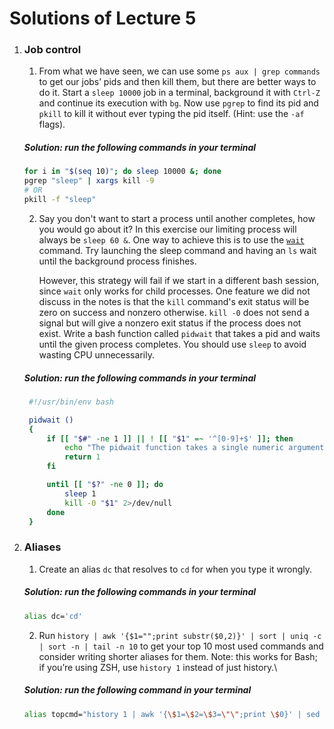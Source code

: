 # Solutions of Lecture 5

1. ### Job control

   1. From what we have seen, we can use some `ps aux | grep commands` to get our jobs’
      pids and then kill them, but there are better ways to do it. Start a `sleep 10000`
      job in a terminal, background it with `Ctrl-Z` and continue its execution
      with `bg`. Now use `pgrep` to find its pid and `pkill` to kill it without ever typing
      the pid itself. (Hint: use the `-af` flags).

   ##### **Solution:** run the following commands in your terminal

   ```bash
   for i in "$(seq 10)"; do sleep 10000 &; done
   pgrep "sleep" | xargs kill -9
   # OR
   pkill -f "sleep"
   ```

   2. Say you don't want to start a process until another completes, how you would go
      about it? In this exercise our limiting process will always be `sleep 60 &`.
      One way to achieve this is to use the [`wait`](https://www.man7.org/linux/man-pages/man1/wait.1p.html)
      command. Try launching the sleep command and having an `ls` wait until the background
      process finishes.

      However, this strategy will fail if we start in a different bash session, since
      `wait` only works for child processes. One feature we did not discuss in the
      notes is that the `kill` command's exit status will be zero on success and
      nonzero otherwise. `kill -0` does not send a signal but will give a nonzero
      exit status if the process does not exist. Write a bash function called `pidwait`
      that takes a pid and waits until the given process completes. You should use
      `sleep` to avoid wasting CPU unnecessarily.

   ##### **Solution:** run the following commands in your terminal

   ```bash
    #!/usr/bin/env bash

    pidwait ()
    {
        if [[ "$#" -ne 1 ]] || ! [[ "$1" =~ '^[0-9]+$' ]]; then
            echo "The pidwait function takes a single numeric argument!" 1>&2
            return 1
        fi

        until [[ "$?" -ne 0 ]]; do
            sleep 1
            kill -0 "$1" 2>/dev/null
        done
    }
   ```

2. ### Aliases

   1. Create an alias `dc` that resolves to `cd` for when you type it wrongly.

   ##### **Solution:** run the following commands in your terminal

   ```bash
   alias dc='cd'
   ```

   2. Run `history | awk '{$1="";print substr($0,2)}' | sort | uniq -c | sort -n | tail -n 10`
      to get your top 10 most used commands and consider writing shorter aliases for
      them. Note: this works for Bash; if you’re using ZSH, use `history 1` instead of just history.\

   ##### **Solution:** run the following command in your terminal

   ```bash
   alias topcmd="history 1 | awk '{\$1=\$2=\$3=\"\";print \$0}' | sed 's/   //' | sort | uniq -c | sort -n | uniq | tail -20"
   ```
